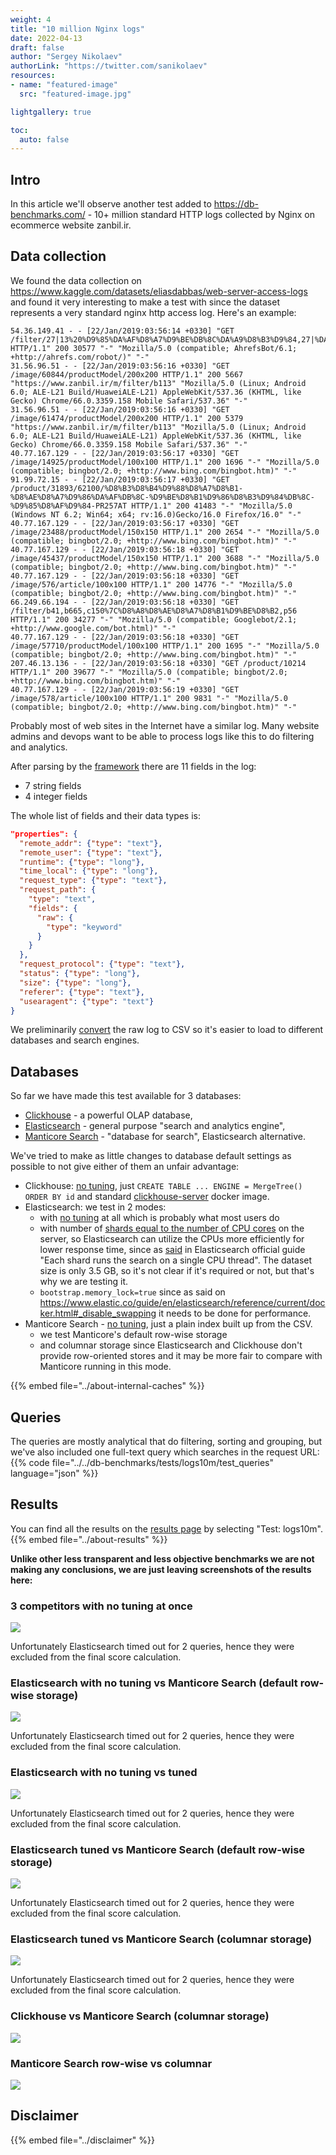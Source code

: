 ```yaml
---
weight: 4
title: "10 million Nginx logs"
date: 2022-04-13
draft: false
author: "Sergey Nikolaev"
authorLink: "https://twitter.com/sanikolaev"
resources:
- name: "featured-image"
  src: "featured-image.jpg"

lightgallery: true

toc:
  auto: false
---
```


## Intro

In this article we'll observe another test added to https://db-benchmarks.com/ - 10+ million standard HTTP logs collected by Nginx on ecommerce website zanbil.ir.

<!--more-->

## Data collection

We found the data collection on https://www.kaggle.com/datasets/eliasdabbas/web-server-access-logs and found it very interesting to make a test with since the dataset represents a very standard nginx http access log. Here's an example:

```
54.36.149.41 - - [22/Jan/2019:03:56:14 +0330] "GET /filter/27|13%20%D9%85%DA%AF%D8%A7%D9%BE%DB%8C%DA%A9%D8%B3%D9%84,27|%DA%A9%D9%85%D8%AA%D8%B1%20%D8%A7%D8%B2%205%20%D9%85%DA%AF%D8%A7%D9%BE%DB%8C%DA%A9%D8%B3%D9%84,p53 HTTP/1.1" 200 30577 "-" "Mozilla/5.0 (compatible; AhrefsBot/6.1; +http://ahrefs.com/robot/)" "-"
31.56.96.51 - - [22/Jan/2019:03:56:16 +0330] "GET /image/60844/productModel/200x200 HTTP/1.1" 200 5667 "https://www.zanbil.ir/m/filter/b113" "Mozilla/5.0 (Linux; Android 6.0; ALE-L21 Build/HuaweiALE-L21) AppleWebKit/537.36 (KHTML, like Gecko) Chrome/66.0.3359.158 Mobile Safari/537.36" "-"
31.56.96.51 - - [22/Jan/2019:03:56:16 +0330] "GET /image/61474/productModel/200x200 HTTP/1.1" 200 5379 "https://www.zanbil.ir/m/filter/b113" "Mozilla/5.0 (Linux; Android 6.0; ALE-L21 Build/HuaweiALE-L21) AppleWebKit/537.36 (KHTML, like Gecko) Chrome/66.0.3359.158 Mobile Safari/537.36" "-"
40.77.167.129 - - [22/Jan/2019:03:56:17 +0330] "GET /image/14925/productModel/100x100 HTTP/1.1" 200 1696 "-" "Mozilla/5.0 (compatible; bingbot/2.0; +http://www.bing.com/bingbot.htm)" "-"
91.99.72.15 - - [22/Jan/2019:03:56:17 +0330] "GET /product/31893/62100/%D8%B3%D8%B4%D9%88%D8%A7%D8%B1-%D8%AE%D8%A7%D9%86%DA%AF%DB%8C-%D9%BE%D8%B1%D9%86%D8%B3%D9%84%DB%8C-%D9%85%D8%AF%D9%84-PR257AT HTTP/1.1" 200 41483 "-" "Mozilla/5.0 (Windows NT 6.2; Win64; x64; rv:16.0)Gecko/16.0 Firefox/16.0" "-"
40.77.167.129 - - [22/Jan/2019:03:56:17 +0330] "GET /image/23488/productModel/150x150 HTTP/1.1" 200 2654 "-" "Mozilla/5.0 (compatible; bingbot/2.0; +http://www.bing.com/bingbot.htm)" "-"
40.77.167.129 - - [22/Jan/2019:03:56:18 +0330] "GET /image/45437/productModel/150x150 HTTP/1.1" 200 3688 "-" "Mozilla/5.0 (compatible; bingbot/2.0; +http://www.bing.com/bingbot.htm)" "-"
40.77.167.129 - - [22/Jan/2019:03:56:18 +0330] "GET /image/576/article/100x100 HTTP/1.1" 200 14776 "-" "Mozilla/5.0 (compatible; bingbot/2.0; +http://www.bing.com/bingbot.htm)" "-"
66.249.66.194 - - [22/Jan/2019:03:56:18 +0330] "GET /filter/b41,b665,c150%7C%D8%A8%D8%AE%D8%A7%D8%B1%D9%BE%D8%B2,p56 HTTP/1.1" 200 34277 "-" "Mozilla/5.0 (compatible; Googlebot/2.1; +http://www.google.com/bot.html)" "-"
40.77.167.129 - - [22/Jan/2019:03:56:18 +0330] "GET /image/57710/productModel/100x100 HTTP/1.1" 200 1695 "-" "Mozilla/5.0 (compatible; bingbot/2.0; +http://www.bing.com/bingbot.htm)" "-"
207.46.13.136 - - [22/Jan/2019:03:56:18 +0330] "GET /product/10214 HTTP/1.1" 200 39677 "-" "Mozilla/5.0 (compatible; bingbot/2.0; +http://www.bing.com/bingbot.htm)" "-"
40.77.167.129 - - [22/Jan/2019:03:56:19 +0330] "GET /image/578/article/100x100 HTTP/1.1" 200 9831 "-" "Mozilla/5.0 (compatible; bingbot/2.0; +http://www.bing.com/bingbot.htm)" "-"
```

Probably most of web sites in the Internet have a similar log. Many website admins and devops want to be able to process logs like this to do filtering and analytics.

After parsing by the [framework](https://github.com/db-benchmarks/db-benchmarks/) there are 11 fields in the log:
* 7 string fields
* 4 integer fields

The whole list of fields and their data types is:

```json
"properties": {
  "remote_addr": {"type": "text"},
  "remote_user": {"type": "text"},
  "runtime": {"type": "long"},
  "time_local": {"type": "long"},
  "request_type": {"type": "text"},
  "request_path": {
    "type": "text",
    "fields": {
      "raw": {
        "type": "keyword"
      }
    }
  },
  "request_protocol": {"type": "text"},
  "status": {"type": "long"},
  "size": {"type": "long"},
  "referer": {"type": "text"},
  "usearagent": {"type": "text"}
}
```

We preliminarily [convert](https://github.com/db-benchmarks/db-benchmarks/tree/main/tests/logs10m/prepare_csv) the raw log to CSV so it's easier to load to different databases and search engines.

## Databases

So far we have made this test available for 3 databases:
* [Clickhouse](https://github.com/ClickHouse/ClickHouse) - a powerful OLAP database,
* [Elasticsearch](https://github.com/elastic/elasticsearch) - general purpose "search and analytics engine",
* [Manticore Search](https://github.com/manticoresoftware/manticoresearch/) - "database for search", Elasticsearch alternative.

We've tried to make as little changes to database default settings as possible to not give either of them an unfair advantage:

* Clickhouse: [no tuning](https://github.com/db-benchmarks/db-benchmarks/blob/main/tests/logs10m/ch/init), just `CREATE TABLE ... ENGINE = MergeTree() ORDER BY id` and standard [clickhouse-server](https://github.com/db-benchmarks/db-benchmarks/blob/main/docker-compose.yml) docker image.
* Elasticsearch: we test in 2 modes:
  - with [no tuning](https://github.com/db-benchmarks/db-benchmarks/blob/main/tests/logs10m/es/logstash/template.json) at all which is probably what most users do
  - with number of [shards equal to the number of CPU cores](https://github.com/db-benchmarks/db-benchmarks/blob/main/tests/logs10m/es/logstash_tuned/template.json) on the server, so Elasticsearch can utilize the CPUs more efficiently for lower response time, since as [said](https://www.elastic.co/guide/en/elasticsearch/reference/current/size-your-shards.html#single-thread-per-shard) in Elasticsearch official guide "Each shard runs the search on a single CPU thread". The dataset size is only 3.5 GB, so it's not clear if it's required or not, but that's why we are testing it.
  - `bootstrap.memory_lock=true` since as said on https://www.elastic.co/guide/en/elasticsearch/reference/current/docker.html#_disable_swapping it needs to be done for performance.
* Manticore Search - [no tuning](https://github.com/db-benchmarks/db-benchmarks/blob/main/tests/logs10m/manticore/generate_manticore_config.php), just a plain index built up from the CSV.
  - we test Manticore's default row-wise storage
  - and columnar storage since Elasticsearch and Clickhouse don't provide row-oriented stores and it may be more fair to compare with Manticore running in this mode.

{{% embed file="../about-internal-caches" %}}

## Queries

The queries are mostly analytical that do filtering, sorting and grouping, but we've also included one full-text query which searches in the request URL:
{{% code file="../../db-benchmarks/tests/logs10m/test_queries" language="json" %}}

## Results

You can find all the results on the [results page](/) by selecting "Test: logs10m". {{% embed file="../about-results" %}}

**Unlike other less transparent and less objective benchmarks we are not making any conclusions, we are just leaving screenshots of the results here:**

### 3 competitors with no tuning at once

![](msr_es_ch.png)

Unfortunately Elasticsearch timed out for 2 queries, hence they were excluded from the final score calculation.

### Elasticsearch with no tuning vs Manticore Search (default row-wise storage)

![](es_msr.png)

Unfortunately Elasticsearch timed out for 2 queries, hence they were excluded from the final score calculation.

### Elasticsearch with no tuning vs tuned

![](es_est.png)

Unfortunately Elasticsearch timed out for 2 queries, hence they were excluded from the final score calculation.

### Elasticsearch tuned vs Manticore Search (default row-wise storage)

![](est_msr.png)

Unfortunately Elasticsearch timed out for 2 queries, hence they were excluded from the final score calculation.

### Elasticsearch tuned vs Manticore Search (columnar storage)

![](est_msc.png)

Unfortunately Elasticsearch timed out for 2 queries, hence they were excluded from the final score calculation.

### Clickhouse vs Manticore Search (columnar storage)

![](ch_msc.png)

### Manticore Search row-wise vs columnar

![](msr_msc.png)

## Disclaimer

{{% embed file="../disclaimer" %}}
